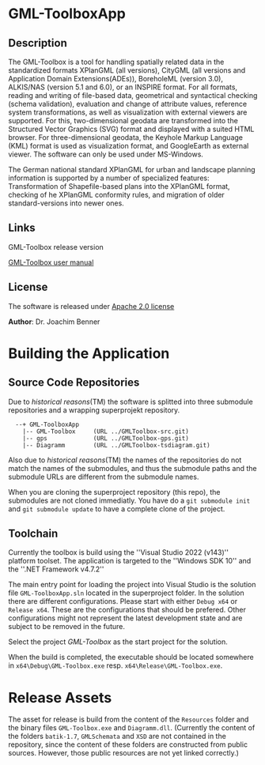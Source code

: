 # GML-ToolboxApp

## Description

The GML-Toolbox is a tool for handling spatially related data in the standardized formats XPlanGML 
(all versions), CityGML (all versions and Application Domain Extensions(ADEs)), 
BoreholeML (version 3.0), ALKIS/NAS (version 5.1 and 6.0), or an INSPIRE format. 
For all formats, reading and writing of file-based data, geometrical 
and syntactical checking (schema validation), evaluation and change of attribute values, 
reference system transformations, as well as visualization with external viewers are supported. 
For this, two-dimensional geodata are transformed into the Structured Vector Graphics (SVG) 
format and displayed with a suited HTML browser.
For three-dimensional geodata, the Keyhole Markup Language (KML) format is used as visualization format,
and GoogleEarth as external viewer. The software can only be used under MS-Windows.

The German national standard XPlanGML for urban and landscape planning information is supported 
by a number of specialized features: 
Transformation of Shapefile-based plans into the XPlanGML format, 
checking of he XPlanGML conformity rules, 
and migration of older standard-versions into newer ones.

## Links
GML-Toolbox release version

[GML-Toolbox user manual](https://github.com/KIT-IAI/GMLToolbox-src/blob/master/AppConfig/Benutzerhandbuch.pdf)

## License
The software is released under [Apache 2.0 license](LICENSE.md)

**Author**: Dr. Joachim Benner


# Building the Application

## Source Code Repositories
Due to *historical reasons*(TM) the software is splitted into three
submodule repositories and a wrapping superprojekt repository.

```ascii
  --+ GML-ToolboxApp
    |-- GML-Toolbox     (URL ../GMLToolbox-src.git)
    |-- gps             (URL ../GMLToolbox-gps.git)
    |-- Diagramm        (URL ../GMLToolbox-tsdiagram.git)
```

Also due to *historical reasons*(TM) the names of the repositories do not match
the names of the submodules, and thus the submodule paths and the submodule URLs
are different from the submodule names.

When you are cloning the superproject repository (this repo), the submodules
are not cloned immediatly. You have do a `git submodule init` and `git submodule update`
to have a complete clone of the project.

## Toolchain
Currently the toolbox is build using the ''Visual Studio 2022 (v143)'' platform toolset.
The application is targeted to the ''Windows SDK 10'' and the ''.NET Framework v4.7.2''

The main entry point for loading the project into Visual Studio is the solution file
`GML-ToolboxApp.sln` located in the superproject folder. In the solution there are
different configurations. Please start with either `Debug x64` or `Release x64`.
These are the configurations that should be prefered. Other configurations might not
represent the latest development state and are subject to be removed in the future.

Select the project *GML-Toolbox* as the start project for the solution.

When the build is completed, the executable should be located somewhere in `x64\Debug\GML-Toolbox.exe`
resp. `x64\Release\GML-Toolbox.exe`.

# Release Assets
The asset for release is build from the content of the `Resources` folder and the binary files
`GML-Toolbox.exe` and `Diagramm.dll`. (Currently the content of the folders `batik-1.7`,
`GMLSchemata` and `XSD` are not contained in the repository, since the content of
these folders are constructed from public sources. However, those public resources are not
yet linked correctly.)

